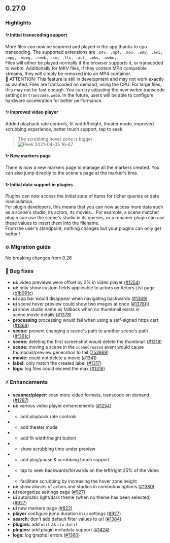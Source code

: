 ## 0.27.0

### Highlights

#### ✨ Initial transcoding support
More files can now be scanned and played in the app thanks to cpu transcoding. The supported extensions are `.m4v, .mp4, .mov, .wmv, .avi, .mpg, .mpeg, .rmvb, .rm, .flv, .asf, .mkv, .webm,`.  
Files will either be played normally if the browser supports it, or transcoded to webm. Additionally for MKV files, if they contain MP4 compatible streams, they will simply be remuxed into an MP4 container.  
🚧 ATTENTION: This feature is still in development and may not work exactly as wanted. Files are transcoded on demand, using the CPU. For large files, this may not be fast enough. You can try adjusting the new webm transcode settings in `transcode.webm`. In the future, users will be able to configure hardware acceleration for better performance.


#### ✨ Improved video player
Added playback rate controls, fit width/height, theater mode, improved scrubbing experience, better touch support, tap to seek.  
> The scrubbing hover zone is bigger  
> ![Peek 2021-04-05 16-47](https://user-images.githubusercontent.com/17180727/113587189-b8525e80-962e-11eb-915b-6ad6eadc16e0.gif)

#### ✨ New markers page
There is now a new markers page to manage all the markers created. You can also jump directly to the scene's page at the marker's time.

#### ✨ Initial data support in plugins
Plugins can now access the initial state of items for richer queries or data manipulation.  
For plugin developers, this means that you can now access more data such as a scene's studio, its actors, its movies...
For example, a scene matcher plugin can use the scene's studio in its queries, or a renamer plugin can use these values to insert them into the filename.  
From the user's standpoint, nothing changes but your plugins can only get better !

### 💥 Migration guide
No breaking changes from 0.26

### 🐛 Bug fixes
- **ui:** video previews were offset by 2% in video player ([#1254](https://github.com/porn-vault/porn-vault/pull/1254))
- **ui:** only show custom fields applicable to actors on Actors List page ([b1b091c](https://github.com/porn-vault/porn-vault/commit/b1b091c6e9c8e89dca64530bce6e0f9447efc7a5))
- **ui** app bar would disappear when navigating backwards ([#1369](https://github.com/porn-vault/porn-vault/pull/1369))
- **ui** scene hover preview could show two images at once ([#1378](https://github.com/porn-vault/porn-vault/pull/1378))))
- **ui** show studio name as fallback when no thumbnail exists in scene,movie details ([#1378](https://github.com/porn-vault/porn-vault/pull/1378))
- **processing** processing would fail when using a self-signed https cert ([#1368](https://github.com/porn-vault/porn-vault/pull/1368))
- **scene:** prevent changing a scene's path to another scene's path ([8f361c](https://github.com/porn-vault/porn-vault/commit/8f361c405bdd669c38822cec3f60de65521c9d94))
- **scene:** deleting the first screenshot would delete the thumbnail ([#1318](https://github.com/porn-vault/porn-vault/pull/1318))
- **scene:** moving a scene in the `sceneCreated` event would cause thumbnail/preview generation to fail ([753968](https://github.com/porn-vault/porn-vault/commit/75396899447c537c876c514c290b687a4eae4c43))
- **movie:** could not delete a movie ([#1341](https://github.com/porn-vault/porn-vault/pull/1341))
- **label:** only match the created label ([#1317](https://github.com/porn-vault/porn-vault/pull/1317))
- **logs:** log files could exceed the max ([#1319](https://github.com/porn-vault/porn-vault/pull/1319))

### ⚡️ Enhancements
- **scanner/player:** scan more video formats, transcode on demand ([#1287](https://github.com/porn-vault/porn-vault/pull/1287))
- **ui:** various video player enhancements ([#1254](https://github.com/porn-vault/porn-vault/pull/1254))
- - add playback rate controls
- - add theater mode
- - add fit width/height button
- - show scrubbing time under preview
- - add play/pause & scrubbing touch support
- - tap to seek backwards/forwards on the left/right 25% of the video
- - facilitate scrubbing by increasing the hover zone height
- **ui:** show aliases of actors and studios in combobox options ([#1380](https://github.com/porn-vault/porn-vault/pull/1380))
- **ui** reorganize settings page ([#927](https://github.com/porn-vault/porn-vault/pull/927))
- **ui** automatic light/dark theme (when no theme has been selected) ([#927](https://github.com/porn-vault/porn-vault/pull/927))
- **ui** new markers page ([#822](https://github.com/porn-vault/porn-vault/pull/822))
- **player** configure jump duration in ui settings ([#927](https://github.com/porn-vault/porn-vault/pull/927))
- **search:** don't add default filter values to url ([#1384](https://github.com/porn-vault/porn-vault/pull/1384))
- **plugins:** add `util` as `ctx.$util`
- **plugins:** add plugin metadata support ([#1424](https://github.com/porn-vault/porn-vault/pull/1424))
- **logs:** log graphql errors ([#1360](https://github.com/porn-vault/porn-vault/pull/1360))
